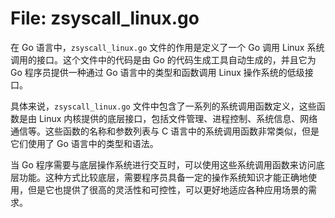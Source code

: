 # File: zsyscall_linux.go

在 Go 语言中，`zsyscall_linux.go` 文件的作用是定义了一个 Go 调用 Linux 系统调用的接口。这个文件中的代码是由 Go 的代码生成工具自动生成的，并且它为 Go 程序员提供一种通过 Go 语言中的类型和函数调用 Linux 操作系统的低级接口。

具体来说，`zsyscall_linux.go` 文件中包含了一系列的系统调用函数定义，这些函数是由 Linux 内核提供的底层接口，包括文件管理、进程控制、系统信息、网络通信等。这些函数的名称和参数列表与 C 语言中的系统调用函数非常类似，但是它们使用了 Go 语言中的类型和语法。

当 Go 程序需要与底层操作系统进行交互时，可以使用这些系统调用函数来访问底层功能。这种方式比较底层，需要程序员具备一定的操作系统知识才能正确地使用，但是它也提供了很高的灵活性和可控性，可以更好地适应各种应用场景的需求。

